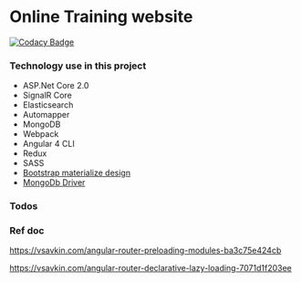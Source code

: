 # Online Training website 

[![Codacy Badge](https://api.codacy.com/project/badge/Grade/76d4da06634540c39741c7f8afd211f6)](https://www.codacy.com/app/ngohungphuc95/online-training?utm_source=github.com&amp;utm_medium=referral&amp;utm_content=ngohungphuc/online-training&amp;utm_campaign=Badge_Grade)

### Technology use in this project

  -  ASP.Net Core 2.0
  -  SignalR Core
  -  Elasticsearch
  -  Automapper
  -  MongoDB
  -  Webpack
  -  Angular 4 CLI
  -  Redux
  -  SASS
  -  [Bootstrap materialize design](https://mdbootstrap.com) 
  -  [MongoDb Driver](https://github.com/mongodb/mongo-csharp-driver)
  
### Todos

### Ref doc

https://vsavkin.com/angular-router-preloading-modules-ba3c75e424cb

https://vsavkin.com/angular-router-declarative-lazy-loading-7071d1f203ee
